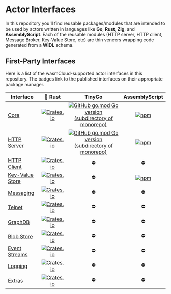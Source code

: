 # Actor Interfaces

In this repository you'll find reusable packages/modules that are intended to be used by actors written in languages like **Go**, **Rust**, **Zig**, and **AssemblyScript**. Each of the reusable modules (HTTP server, HTTP client, Message Broker, Key-Value Store, etc) are thin veneers wrapping code generated from a **WIDL** schema.

## First-Party Interfaces

Here is a list of the wasmCloud-supported actor interfaces in this repository. The badges link to the published interfaces on their appropriate package manager.

| Interface | 🦀 Rust | TinyGo | AssemblyScript |
| --- | :---: | :---: | :---: |
| [Core](./actor-core/core.widl) | [![Crates.io](https://img.shields.io/crates/v/wasmcloud-actor-core)](https://crates.io/crates/wasmcloud-actor-core) | [![GitHub go.mod Go version (subdirectory of monorepo)](https://img.shields.io/github/go-mod/go-version/wasmcloud/actor-interfaces?filename=actor-core%2Fgo%2Fgo.mod)](https://pkg.go.dev/github.com/wasmcloud/actor-interfaces/actor-core/go) | [![npm](https://img.shields.io/npm/v/@wasmcloud/actor-core?color=green)](https://www.npmjs.com/package/@wasmcloud/actor-core) |
| [HTTP Server](./http-server/http.widl) | [![Crates.io](https://img.shields.io/crates/v/wasmcloud-actor-http-server)](https://crates.io/crates/wasmcloud-actor-http-server) | [![GitHub go.mod Go version (subdirectory of monorepo)](https://img.shields.io/github/go-mod/go-version/wasmcloud/actor-interfaces?filename=http-server%2Fgo%2Fgo.mod)](https://pkg.go.dev/github.com/wasmcloud/actor-interfaces/http-server/go) | [![npm](https://img.shields.io/npm/v/@wasmcloud/actor-http-server?color=green)](https://www.npmjs.com/package/@wasmcloud/actor-http-server) |
| [HTTP Client](./http-client/http_client.widl) | [![Crates.io](https://img.shields.io/crates/v/wasmcloud-actor-http-client)](https://crates.io/crates/wasmcloud-actor-http-client) | ⛔ | ⛔ |
| [Key-Value Store](./keyvalue/keyvalue.widl) |  [![Crates.io](https://img.shields.io/crates/v/wasmcloud-actor-keyvalue)](https://crates.io/crates/wasmcloud-actor-keyvalue)  | ⛔ | [![npm](https://img.shields.io/npm/v/@wasmcloud/actor-keyvalue?color=green)](https://www.npmjs.com/package/@wasmcloud/actor-keyvalue) |
| [Messaging](./messaging//messaging.widl) |  [![Crates.io](https://img.shields.io/crates/v/wasmcloud-actor-messaging)](https://crates.io/crates/wasmcloud-actor-messaging)  | ⛔ | ⛔ |
| [Telnet](./telnet/telnet.widl) |  [![Crates.io](https://img.shields.io/crates/v/wasmcloud-actor-telnet)](https://crates.io/crates/wasmcloud-actor-telnet)  | ⛔ | ⛔ |
| [GraphDB](./graphdb/graphdb.widl) |  [![Crates.io](https://img.shields.io/crates/v/wasmcloud-actor-graphdb)](https://crates.io/crates/wasmcloud-actor-graphdb)  | ⛔ | ⛔ |
| [Blob Store](./blobstore/blobstore.widl) |  [![Crates.io](https://img.shields.io/crates/v/wasmcloud-actor-blobstore)](https://crates.io/crates/wasmcloud-actor-blobstore)  | ⛔ | ⛔ |
| [Event Streams](./eventstreams/eventstreams.widl) |  [![Crates.io](https://img.shields.io/crates/v/wasmcloud-actor-eventstreams)](https://crates.io/crates/wasmcloud-actor-eventstreams)  | ⛔ | ⛔ |
| [Logging](./logging/logging.widl) |  [![Crates.io](https://img.shields.io/crates/v/wasmcloud-actor-logging)](https://crates.io/crates/wasmcloud-actor-logging)  | ⛔ | ⛔ |
| [Extras](./extras/extras.widl) |  [![Crates.io](https://img.shields.io/crates/v/wasmcloud-actor-extras)](https://crates.io/crates/wasmcloud-actor-extras)  | ⛔ | ⛔ |
